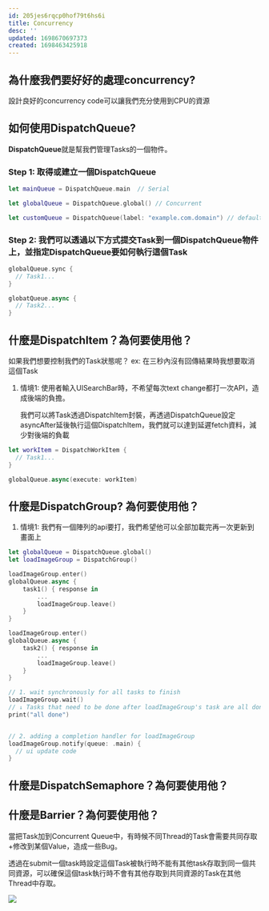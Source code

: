 ```yaml
---
id: 205jes6rqcp0hof79t6hs6i
title: Concurrency
desc: ''
updated: 1698670697373
created: 1698463425918
---
```


## 為什麼我們要好好的處理concurrency?

設計良好的concurrency code可以讓我們充分使用到CPU的資源

## 如何使用DispatchQueue?

**DispatchQueue**就是幫我們管理Tasks的一個物件。

### Step 1: 取得或建立一個DispatchQueue

```swift
let mainQueue = DispatchQueue.main  // Serial

let globalQueue = DispatchQueue.global() // Concurrent

let customQueue = DispatchQueue(label: "example.com.domain") // default Serial
```

### Step 2: 我們可以透過以下方式提交Task到一個DispatchQueue物件上，並指定DispatchQueue要如何執行這個Task

```swift
globalQueue.sync {
  // Task1...
}

globatQueue.async {
  // Task2...
}
```

## 什麼是DispatchItem？為何要使用他？

如果我們想要控制我們的Task狀態呢？ ex: 在三秒內沒有回傳結果時我想要取消這個Task

  1. 情境1:  使用者輸入UISearchBar時，不希望每次text change都打一次API，造成後端的負擔。

      我們可以將Task透過DispatchItem封裝，再透過DispatchQueue設定asyncAfter延後執行這個DispatchItem，我們就可以達到延遲fetch資料，減少對後端的負載


```swift
let workItem = DispatchWorkItem {
  // Task1...
}

globalQueue.async(execute: workItem)
```

## 什麼是DispatchGroup? 為何要使用他？

  1. 情境1: 我們有一個陣列的api要打，我們希望他可以全部加載完再一次更新到畫面上

```swift
let globalQueue = DispatchQueue.global()
let loadImageGroup = DispatchGroup()

loadImageGroup.enter()
globalQueue.async {
    task1() { response in
        ...
        loadImageGroup.leave()
    }
}

loadImageGroup.enter()
globalQueue.async {
    task2() { response in
        ...
        loadImageGroup.leave()
    }
}

// 1. wait synchronously for all tasks to finish
loadImageGroup.wait()
// ↓ Tasks that need to be done after loadImageGroup's task are all done
print("all done")


// 2. adding a completion handler for loadImageGroup
loadImageGroup.notify(queue: .main) {
  // ui update code
}

```

## 什麼是DispatchSemaphore？為何要使用他？

## 什麼是Barrier？為何要使用他？

當把Task加到Concurrent Queue中，有時候不同Thread的Task會需要共同存取+修改到某個Value，造成一些Bug。

透過在submit一個task時設定這個Task被執行時不能有其他task存取到同一個共同資源，可以確保這個task執行時不會有其他存取到共同資源的Task在其他Thread中存取。

![](/assets/images/language.swift.grand-central-dispatch.concurrency_barrierConcept.png)